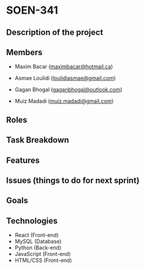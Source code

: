 # SOEN-341

## Description of the project

## Members

- Maxim Bacar (maximbacar@hotmail.ca)

- Asmae Loulidi (loulidiasmae@gmail.com)

- Gagan Bhogal (gaganbhogal@outlook.com)

- Muiz Madadi (muiz.madadi@gmail.com)

## Roles

## Task Breakdown

## Features

## Issues (things to do for next sprint)

## Goals

## Technologies

- React (Front-end)
- MySQL (Database)
- Python (Back-end)
- JavaScript (Front-end)
- HTML/CSS (Front-end)
